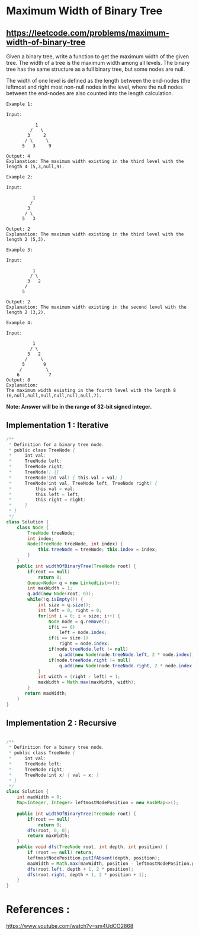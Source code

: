 # Maximum Width of Binary Tree
## https://leetcode.com/problems/maximum-width-of-binary-tree

Given a binary tree, write a function to get the maximum width of the given tree. The width of a tree is the maximum width among all levels. The binary tree has the same structure as a full binary tree, but some nodes are null.

The width of one level is defined as the length between the end-nodes (the leftmost and right most non-null nodes in the level, where the null nodes between the end-nodes are also counted into the length calculation.
```
Example 1:

Input: 

           1
         /   \
        3     2
       / \     \  
      5   3     9 

Output: 4
Explanation: The maximum width existing in the third level with the length 4 (5,3,null,9).

Example 2:

Input: 

          1
         /  
        3    
       / \       
      5   3     

Output: 2
Explanation: The maximum width existing in the third level with the length 2 (5,3).

Example 3:

Input: 

          1
         / \
        3   2 
       /        
      5      

Output: 2
Explanation: The maximum width existing in the second level with the length 2 (3,2).

Example 4:

Input: 

          1
         / \
        3   2
       /     \  
      5       9 
     /         \
    6           7
Output: 8
Explanation:
The maximum width existing in the fourth level with the length 8 (6,null,null,null,null,null,null,7).
```

**Note: Answer will be in the range of 32-bit signed integer.**

## Implementation 1 : Iterative
```java
/**
 * Definition for a binary tree node.
 * public class TreeNode {
 *     int val;
 *     TreeNode left;
 *     TreeNode right;
 *     TreeNode() {}
 *     TreeNode(int val) { this.val = val; }
 *     TreeNode(int val, TreeNode left, TreeNode right) {
 *         this.val = val;
 *         this.left = left;
 *         this.right = right;
 *     }
 * }
 */
class Solution {
    class Node {
        TreeNode treeNode;
        int index;
        Node(TreeNode treeNode, int index) {
            this.treeNode = treeNode; this.index = index;
        }
    }
    public int widthOfBinaryTree(TreeNode root) {
        if(root == null)
            return 0;
        Queue<Node> q = new LinkedList<>();
        int maxWidth = 1;
        q.add(new Node(root, 0));
        while(!q.isEmpty()) {
            int size = q.size();
            int left = 0, right = 0;
            for(int i = 0; i < size; i++) {
                Node node = q.remove();
                if(i == 0)
                    left = node.index;
                if(i == size-1)
                    right = node.index;
                if(node.treeNode.left != null)
                    q.add(new Node(node.treeNode.left, 2 * node.index));
                if(node.treeNode.right != null)
                    q.add(new Node(node.treeNode.right, 2 * node.index + 1));
            }
            int width = (right - left) + 1;
            maxWidth = Math.max(maxWidth, width);
        }
       return maxWidth; 
    }
}
```

## Implementation 2 : Recursive

```java

/**
 * Definition for a binary tree node.
 * public class TreeNode {
 *     int val;
 *     TreeNode left;
 *     TreeNode right;
 *     TreeNode(int x) { val = x; }
 * }
 */
class Solution {
    int maxWidth = 0;
    Map<Integer, Integer> leftmostNodePosition = new HashMap<>();
    
    public int widthOfBinaryTree(TreeNode root) {
        if(root == null)
            return 0;
        dfs(root, 0, 0);
        return maxWidth;
    }
    public void dfs(TreeNode root, int depth, int position) {
        if (root == null) return;
        leftmostNodePosition.putIfAbsent(depth, position);
        maxWidth = Math.max(maxWidth, position - leftmostNodePosition.get(depth) + 1);
        dfs(root.left, depth + 1, 2 * position);
        dfs(root.right, depth + 1, 2 * position + 1);
    }
}

```

# References :
https://www.youtube.com/watch?v=sm4UdCO2868
